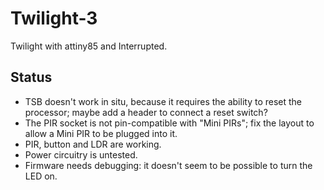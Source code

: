 Twilight-3
==========

Twilight with attiny85 and Interrupted.

Status
------
- TSB doesn't work in situ, because it requires the ability to reset
  the processor; maybe add a header to connect a reset switch?
- The PIR socket is not pin-compatible with "Mini PIRs"; fix the layout
  to allow a Mini PIR to be plugged into it.
- PIR, button and LDR are working.
- Power circuitry is untested.
- Firmware needs debugging: it doesn't seem to be possible to turn the
  LED on.
